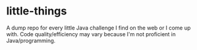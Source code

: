 # little-things
A dump repo for every little Java challenge I find on the web or I come up with. Code quality/efficiency may vary because I'm not proficient in Java/programming.
